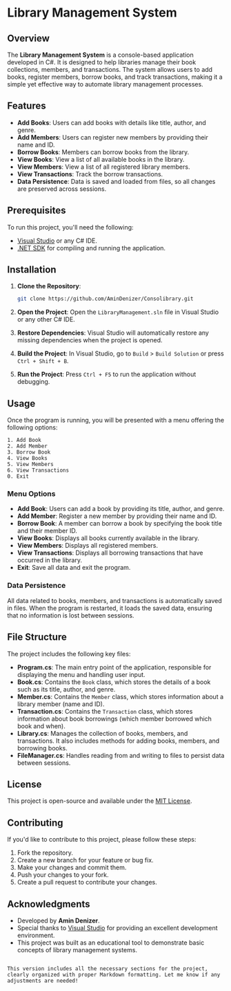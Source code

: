 # Library Management System

## Overview

The **Library Management System** is a console-based application developed in C#. It is designed to help libraries manage their book collections, members, and transactions. The system allows users to add books, register members, borrow books, and track transactions, making it a simple yet effective way to automate library management processes.

## Features

- **Add Books**: Users can add books with details like title, author, and genre.
- **Add Members**: Users can register new members by providing their name and ID.
- **Borrow Books**: Members can borrow books from the library.
- **View Books**: View a list of all available books in the library.
- **View Members**: View a list of all registered library members.
- **View Transactions**: Track the borrow transactions.
- **Data Persistence**: Data is saved and loaded from files, so all changes are preserved across sessions.

## Prerequisites

To run this project, you'll need the following:

- [Visual Studio](https://visualstudio.microsoft.com/) or any C# IDE.
- [.NET SDK](https://dotnet.microsoft.com/download) for compiling and running the application.

## Installation

1. **Clone the Repository**:
   ```bash
   git clone https://github.com/AminDenizer/Consolibrary.git
   ```

2. **Open the Project**:
   Open the `LibraryManagement.sln` file in Visual Studio or any other C# IDE.

3. **Restore Dependencies**:
   Visual Studio will automatically restore any missing dependencies when the project is opened.

4. **Build the Project**:
   In Visual Studio, go to `Build` > `Build Solution` or press `Ctrl + Shift + B`.

5. **Run the Project**:
   Press `Ctrl + F5` to run the application without debugging.

## Usage

Once the program is running, you will be presented with a menu offering the following options:

```
1. Add Book
2. Add Member
3. Borrow Book
4. View Books
5. View Members
6. View Transactions
0. Exit
```

### Menu Options

- **Add Book**: Users can add a book by providing its title, author, and genre.
- **Add Member**: Register a new member by providing their name and ID.
- **Borrow Book**: A member can borrow a book by specifying the book title and their member ID.
- **View Books**: Displays all books currently available in the library.
- **View Members**: Displays all registered members.
- **View Transactions**: Displays all borrowing transactions that have occurred in the library.
- **Exit**: Save all data and exit the program.

### Data Persistence

All data related to books, members, and transactions is automatically saved in files. When the program is restarted, it loads the saved data, ensuring that no information is lost between sessions.

## File Structure

The project includes the following key files:

- **Program.cs**: The main entry point of the application, responsible for displaying the menu and handling user input.
- **Book.cs**: Contains the `Book` class, which stores the details of a book such as its title, author, and genre.
- **Member.cs**: Contains the `Member` class, which stores information about a library member (name and ID).
- **Transaction.cs**: Contains the `Transaction` class, which stores information about book borrowings (which member borrowed which book and when).
- **Library.cs**: Manages the collection of books, members, and transactions. It also includes methods for adding books, members, and borrowing books.
- **FileManager.cs**: Handles reading from and writing to files to persist data between sessions.

## License

This project is open-source and available under the [MIT License](LICENSE).

## Contributing

If you'd like to contribute to this project, please follow these steps:

1. Fork the repository.
2. Create a new branch for your feature or bug fix.
3. Make your changes and commit them.
4. Push your changes to your fork.
5. Create a pull request to contribute your changes.

## Acknowledgments

- Developed by **Amin Denizer**.
- Special thanks to [Visual Studio](https://visualstudio.microsoft.com/) for providing an excellent development environment.
- This project was built as an educational tool to demonstrate basic concepts of library management systems.
```

This version includes all the necessary sections for the project, clearly organized with proper Markdown formatting. Let me know if any adjustments are needed!